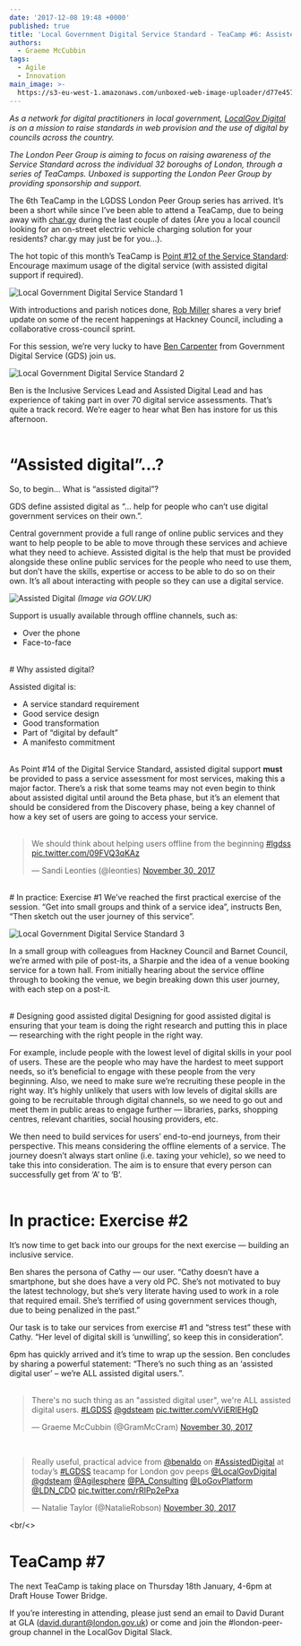 ```yaml
---
date: '2017-12-08 19:48 +0000'
published: true
title: 'Local Government Digital Service Standard - TeaCamp #6: Assisted Digital'
authors:
  - Graeme McCubbin
tags:
  - Agile
  - Innovation
main_image: >-
  https://s3-eu-west-1.amazonaws.com/unboxed-web-image-uploader/d77e4570098e9ce609cdbbe1ddd6e71a.png
---
```

<i>As a network for digital practitioners in local government, [LocalGov Digital](http://localgovdigital.info/) is on a mission to raise standards in web provision and the use of digital by councils across the country.<br/>

The London Peer Group is aiming to focus on raising awareness of the Service Standard across the individual 32 boroughs of London, through a series of TeaCamps. Unboxed is supporting the London Peer Group by providing sponsorship and support.</i><br/>

The 6th TeaCamp in the LGDSS London Peer Group series has arrived. It’s been a short while since I’ve been able to attend a TeaCamp, due to being away with [char.gy](https://char.gy/) during the last couple of dates (Are you a local council looking for an on-street electric vehicle charging solution for your residents? char.gy may just be for you...).<br/>

The hot topic of this month’s TeaCamp is [Point #12 of the Service Standard](http://localgovdigital.info/localgov-digital-makers/outputs/local-government-digital-service-standard/standard/12/): Encourage maximum usage of the digital service (with assisted digital support if required).<br/>

![Local Government Digital Service Standard 1](https://s3-eu-west-1.amazonaws.com/unboxed-web-image-uploader/d4d7f29ab480faeae30396ce881e2570.png)

With introductions and parish notices done, [Rob Miller](https://twitter.com/RobMiller31) shares a very brief update on some of the recent happenings at Hackney Council, including a collaborative cross-council sprint.<br/>

For this session, we’re very lucky to have [Ben Carpenter](https://twitter.com/benaldo) from Government Digital Service (GDS) join us.<br/>

![Local Government Digital Service Standard 2](https://s3-eu-west-1.amazonaws.com/unboxed-web-image-uploader/b2f5c12d33277ebd2462d27f006b12be.png)

Ben is the Inclusive Services Lead and Assisted Digital Lead and has experience of taking part in over 70 digital service assessments. That’s quite a track record. We’re eager to hear what Ben has instore for us this afternoon.<br/>
<br/>

# “Assisted digital”...?
So, to begin… What is “assisted digital”?<br/>

GDS define assisted digital as “... help for people who can’t use digital government services on their own.”.<br/>

Central government provide a full range of online public services and they want to help people to be able to move through these services and achieve what they need to achieve. Assisted digital is the help that must be provided alongside these online public services for the people who need to use them, but don’t have the skills, expertise or access to be able to do so on their own. It’s all about interacting with people so they can use a digital service.<br/>

![Assisted Digital](https://s3-eu-west-1.amazonaws.com/unboxed-web-image-uploader/e1db7bb8274efd4597345b078a6df686.jpg)
<i>(Image via GOV.UK)</i><br/>

Support is usually available through offline channels, such as:<br/>

- Over the phone
- Face-to-face

<br/>
# Why assisted digital?

Assisted digital is:<br/>

- A service standard requirement
- Good service design
- Good transformation
- Part of “digital by default”
- A manifesto commitment

<br/>
As Point #14 of the Digital Service Standard, assisted digital support <b>must</b> be provided to pass a service assessment for most services, making this a major factor. There’s a risk that some teams may not even begin to think about assisted digital until around the Beta phase, but it’s an element that should be considered from the Discovery phase, being a key channel of how a key set of users are going to access your service.<br/>
<br/>

<blockquote class="twitter-tweet tw-align-center"><p lang="en" dir="ltr">We should think about helping users offline from the beginning <a href="https://twitter.com/hashtag/lgdss?src=hash&amp;ref_src=twsrc%5Etfw">#lgdss</a> <a href="https://t.co/09FVQ3qKAz">pic.twitter.com/09FVQ3qKAz</a></p>&mdash; Sandi Leonties (@leonties) <a href="https://twitter.com/leonties/status/936283058403250178?ref_src=twsrc%5Etfw">November 30, 2017</a></blockquote>
<script async src="https://platform.twitter.com/widgets.js" charset="utf-8"></script>

<br/>
# In practice: Exercise #1
We’ve reached the first practical exercise of the session. “Get into small groups and think of a service idea”, instructs Ben, “Then sketch out the user journey of this service”.<br/>

![Local Government Digital Service Standard 3](https://s3-eu-west-1.amazonaws.com/unboxed-web-image-uploader/0dfc7e1552b618b46055cd0dcceb85b4.png)

In a small group with colleagues from Hackney Council and Barnet Council, we’re armed with pile of post-its, a Sharpie and the idea of a venue booking service for a town hall. From initially hearing about the service offline through to booking the venue, we begin breaking down this user journey, with each step on a post-it.<br/>

<br/>
# Designing good assisted digital
Designing for good assisted digital is ensuring that your team is doing the right research and putting this in place — researching with the right people in the right way.<br/>

For example, include people with the lowest level of digital skills in your pool of users. These are the people who may have the hardest to meet support needs, so it’s beneficial to engage with these people from the very beginning. Also, we need to make sure we’re recruiting these people in the right way. It’s highly unlikely that users with low levels of digital skills are going to be recruitable through digital channels, so we need to go out and meet them in public areas to engage further — libraries, parks, shopping centres, relevant charities, social housing providers, etc.<br/>

We then need to build services for users’ end-to-end journeys, from their perspective. This means considering the offline elements of a service. The journey doesn’t always start online (i.e. taxing your vehicle), so we need to take this into consideration. The aim is to ensure that every person can successfully get from ‘A’ to ‘B’.<br/>
<br/>

# In practice: Exercise #2
It’s now time to get back into our groups for the next exercise — building an inclusive service.<br/> 

Ben shares the persona of Cathy — our user. “Cathy doesn’t have a smartphone, but she does have a very old PC. She’s not motivated to buy the latest technology, but she’s very literate having used to work in a role that required email. She’s terrified of using government services though, due to being penalized in the past.”<br/>

Our task is to take our services from exercise #1 and “stress test” these with Cathy. “Her level of digital skill is ‘unwilling’, so keep this in consideration”.<br/>

6pm has quickly arrived and it’s time to wrap up the session. Ben concludes by sharing a powerful statement: “There’s no such thing as an ‘assisted digital user’ – we’re ALL assisted digital users.”.<br/>
<br/>

<blockquote class="twitter-tweet tw-align-center"><p lang="en" dir="ltr">There&#39;s no such thing as an &quot;assisted digital user&quot;, we&#39;re ALL assisted digital users. <a href="https://twitter.com/hashtag/LGDSS?src=hash&amp;ref_src=twsrc%5Etfw">#LGDSS</a> <a href="https://twitter.com/gdsteam?ref_src=twsrc%5Etfw">@gdsteam</a> <a href="https://t.co/vViERIEHgD">pic.twitter.com/vViERIEHgD</a></p>&mdash; Graeme McCubbin (@GramMcCram) <a href="https://twitter.com/GramMcCram/status/936286480284217349?ref_src=twsrc%5Etfw">November 30, 2017</a></blockquote>
<script async src="https://platform.twitter.com/widgets.js" charset="utf-8"></script>
<br/>

<blockquote class="twitter-tweet tw-align-center"><p lang="en" dir="ltr">Really useful, practical advice from <a href="https://twitter.com/benaldo?ref_src=twsrc%5Etfw">@benaldo</a> on <a href="https://twitter.com/hashtag/AssistedDigital?src=hash&amp;ref_src=twsrc%5Etfw">#AssistedDigital</a> at today’s <a href="https://twitter.com/hashtag/LGDSS?src=hash&amp;ref_src=twsrc%5Etfw">#LGDSS</a> teacamp for London gov peeps <a href="https://twitter.com/LocalGovDigital?ref_src=twsrc%5Etfw">@LocalGovDigital</a> <a href="https://twitter.com/gdsteam?ref_src=twsrc%5Etfw">@gdsteam</a> <a href="https://twitter.com/Agilesphere?ref_src=twsrc%5Etfw">@Agilesphere</a> <a href="https://twitter.com/PA_Consulting?ref_src=twsrc%5Etfw">@PA_Consulting</a> <a href="https://twitter.com/LoGovPlatform?ref_src=twsrc%5Etfw">@LoGovPlatform</a> <a href="https://twitter.com/LDN_CDO?ref_src=twsrc%5Etfw">@LDN_CDO</a> <a href="https://t.co/rRIPp2ePxa">pic.twitter.com/rRIPp2ePxa</a></p>&mdash; Natalie Taylor (@NatalieRobson) <a href="https://twitter.com/NatalieRobson/status/936302204780244993?ref_src=twsrc%5Etfw">November 30, 2017</a></blockquote>
<script async src="https://platform.twitter.com/widgets.js" charset="utf-8"></script>

<br/<>
# TeaCamp #7
The next TeaCamp is taking place on Thursday 18th January, 4-6pm at Draft House Tower Bridge.<br/> 

If you’re interesting in attending, please just send an email to David Durant at GLA (david.durant@london.gov.uk) or come and join the #london-peer-group channel in the LocalGov Digital Slack.








